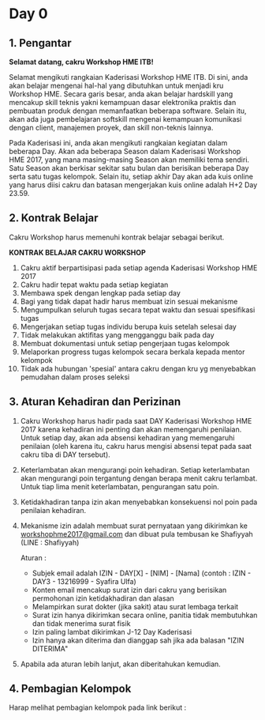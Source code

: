 # Day 0

## 1. Pengantar

**Selamat datang, cakru Workshop HME ITB!**


Selamat mengikuti rangkaian Kaderisasi Workshop HME ITB. Di sini, anda akan belajar mengenai hal-hal yang dibutuhkan untuk menjadi kru Workshop HME. Secara garis besar, anda akan belajar hardskill yang mencakup skill teknis yakni kemampuan dasar elektronika praktis dan pembuatan produk dengan memanfaatkan beberapa software. Selain itu, akan ada juga pembelajaran softskill mengenai kemampuan komunikasi dengan client, manajemen proyek, dan skill non-teknis lainnya.

Pada Kaderisasi ini, anda akan mengikuti rangkaian kegiatan dalam beberapa Day. Akan ada beberapa Season dalam Kaderisasi Workshop HME 2017, yang mana masing-masing Season akan memiliki tema sendiri. Satu Season akan berkisar sekitar satu bulan dan berisikan beberapa Day serta satu tugas kelompok. Selain itu, setiap akhir Day akan ada kuis online yang harus diisi cakru dan batasan mengerjakan kuis online adalah H+2 Day 23.59.

## 2. Kontrak Belajar

Cakru Workshop harus memenuhi kontrak belajar sebagai berikut.

**KONTRAK BELAJAR CAKRU WORKSHOP**

1. Cakru aktif berpartisipasi pada setiap agenda Kaderisasi Workshop HME 2017
2. Cakru hadir tepat waktu pada setiap kegiatan
3. Membawa spek dengan lengkap pada setiap day
4. Bagi yang tidak dapat hadir harus membuat izin sesuai mekanisme
5. Mengumpulkan seluruh tugas secara tepat waktu dan sesuai spesifikasi tugas
6. Mengerjakan setiap tugas individu berupa kuis setelah selesai day
7. Tidak melakukan aktifitas yang mengganggu baik pada day
8. Membuat dokumentasi untuk setiap pengerjaan tugas kelompok
9. Melaporkan progress tugas kelompok secara berkala kepada mentor kelompok 
10. Tidak ada hubungan 'spesial' antara cakru dengan kru yg menyebabkan pemudahan dalam proses seleksi

## 3. Aturan Kehadiran dan Perizinan

1. Cakru Workshop harus hadir pada saat DAY Kaderisasi Workshop HME 2017 karena kehadiran ini penting dan akan memengaruhi penilaian. Untuk setiap day, akan ada absensi kehadiran yang memengaruhi penilaian (oleh karena itu, cakru harus mengisi absensi tepat pada saat cakru tiba di DAY tersebut).

2. Keterlambatan akan mengurangi poin kehadiran. Setiap keterlambatan akan mengurangi poin tergantung dengan berapa menit cakru terlambat. Untuk tiap lima menit keterlambatan, pengurangan satu poin.

3. Ketidakhadiran tanpa izin akan menyebabkan konsekuensi nol poin pada penilaian kehadiran.

4. Mekanisme izin adalah membuat surat pernyataan yang dikirimkan ke workshophme2017@gmail.com dan dibuat pula tembusan ke Shafiyyah (LINE : Shafiyyah)

     Aturan : 
     * Subjek email adalah IZIN - DAY[X] - [NIM] - [Nama] (contoh : IZIN - DAY3 - 13216999 - Syafira Ulfa)
     * Konten email mencakup surat izin dari cakru yang berisikan permohonan izin ketidakhadiran dan alasan
     * Melampirkan surat dokter (jika sakit) atau surat lembaga terkait
     * Surat izin hanya dikirimkan secara online, panitia tidak membutuhkan dan tidak menerima surat fisik
     * Izin paling lambat dikirimkan J-12 Day Kaderisasi
     * Izin hanya akan diterima dan dianggap sah jika ada balasan "IZIN DITERIMA"
  
5. Apabila ada aturan lebih lanjut, akan diberitahukan kemudian.

## 4. Pembagian Kelompok

Harap melihat pembagian kelompok pada link berikut : 




